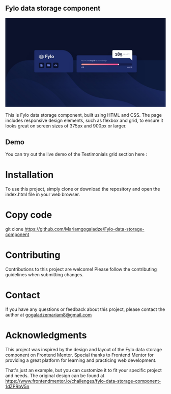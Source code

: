 
## Fylo data storage component

![ Fylo data storage component](/preview.jpeg)



This is Fylo data storage component, built using HTML and CSS. The page includes responsive design elements, such as flexbox and grid, to ensure it looks great on screen sizes of 375px and 900px or larger.


## Demo

You can try out the live demo of the Testimonials grid section here :

# Installation
To use this project, simply clone or download the repository and open the index.html file in your web browser.

# Copy code
git clone https://github.com/Mariamgogaladze/Fylo-data-storage-component



# Contributing
Contributions to this project are welcome! Please follow the contributing guidelines when submitting changes.



# Contact
If you have any questions or feedback about this project, please contact the author at gogaladzemariam8@gmail.com

# Acknowledgments
This project was inspired by the design and layout of the Fylo data storage component on Frontend Mentor. Special thanks to Frontend Mentor for providing a great platform for learning and practicing web development.

That's just an example, but you can customize it to fit your specific project and needs. The original design can be found at https://www.frontendmentor.io/challenges/fylo-data-storage-component-1dZPRbV5n









